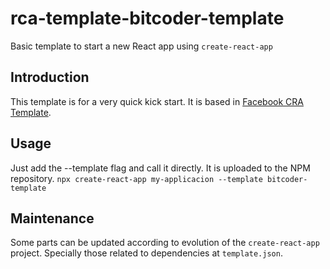 # rca-template-bitcoder-template
Basic template to start a new React app using `create-react-app`

## Introduction
This template is for a very quick kick start. It is based in [Facebook CRA Template](https://github.com/facebook/create-react-app/tree/master/packages/cra-template). 

## Usage
Just add the --template flag and call it directly. It is uploaded to the NPM repository.
`npx create-react-app my-applicacion --template bitcoder-template`

## Maintenance
Some parts can be updated according to evolution of the `create-react-app` project. Specially those related to dependencies at `template.json`. 